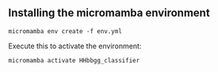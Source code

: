 

## Installing the micromamba environment

```
micromamba env create -f env.yml
```

Execute this to activate the environment:
```
micromamba activate HHbbgg_classifier
```
